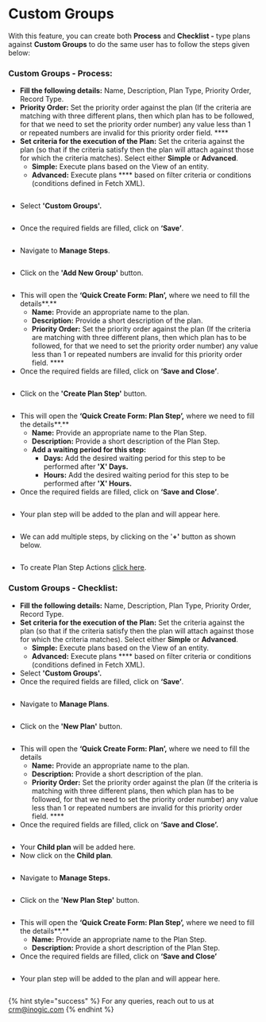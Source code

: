 # Custom Groups

With this feature, you can create both **Process** and **Checklist -** type plans against **Custom Groups** to do the same user has to follow the steps given below:

### **Custom Groups - Process:**

* **Fill the following details:** Name, Description, Plan Type, Priority Order, Record Type.
* **Priority Order:** Set the priority order against the plan (If the criteria are matching with three different plans, then which plan has to be followed, for that we need to set the priority order number) any value less than 1 or repeated numbers are invalid for this priority order field. ****&#x20;
* **Set criteria for the execution of the Plan:** Set the criteria against the plan (so that if the criteria satisfy then the plan will attach against those for which the criteria matches). Select either **Simple** or **Advanced**.
  * **Simple:** Execute plans based on the View of an entity.
  * **Advanced:** Execute plans **** based on filter criteria or conditions (conditions defined in Fetch XML).

<figure><img src="../../../../.gitbook/assets/Custom process new 1.png" alt=""><figcaption></figcaption></figure>

* Select **'Custom Groups'.**

<figure><img src="../../../../.gitbook/assets/Custom process new 1.1.png" alt=""><figcaption></figcaption></figure>

* Once the required fields are filled, click on **‘Save’**.

<figure><img src="../../../../.gitbook/assets/Custom process new save plan.png" alt=""><figcaption></figcaption></figure>

* Navigate to **Manage Steps**.

<figure><img src="../../../../.gitbook/assets/Custom process PLAN STEP_1 (1).png" alt=""><figcaption></figcaption></figure>

* Click on the **'Add New Group'** button.

<figure><img src="../../../../.gitbook/assets/Custom process PLAN STEP_2 (1).png" alt=""><figcaption></figcaption></figure>

* This will open the **‘Quick Create Form: Plan’,** where we need to fill the details**.**
  * **Name:** Provide an appropriate name to the plan.
  * **Description:** Provide a short description of the plan.
  * **Priority Order:** Set the priority order against the plan (If the criteria are matching with three different plans, then which plan has to be followed, for that we need to set the priority order number) any value less than 1 or repeated numbers are invalid for this priority order field. ****&#x20;
* Once the required fields are filled, click on **‘Save and Close’**.

<figure><img src="../../../../.gitbook/assets/Custom process PLAN STEP_3 (1).png" alt=""><figcaption></figcaption></figure>

* Click on the **'Create Plan Step'** button.

<figure><img src="../../../../.gitbook/assets/Custom process PLAN STEP_5 (1).png" alt=""><figcaption></figcaption></figure>

* This will open the **‘Quick Create Form: Plan Step’,** where we need to fill the details**.**
  * **Name:** Provide an appropriate name to the Plan Step.
  * **Description:** Provide a short description of the Plan Step.
  * **Add a waiting period for this step:**
    * **Days:** Add the desired waiting period for this step to be performed after **'X' Days.**
    * **Hours:** Add the desired waiting period for this step to be performed after **'X' Hours.**
* Once the required fields are filled, click on **‘Save and Close’**.

<figure><img src="../../../../.gitbook/assets/Custom process PLAN STEP_6.png" alt=""><figcaption></figcaption></figure>

* Your plan step will be added to the plan and will appear here.

<figure><img src="../../../../.gitbook/assets/Custom process PLAN STEP_7.png" alt=""><figcaption></figcaption></figure>

* &#x20;We can add multiple steps, by clicking on the '**+'** button as shown below.&#x20;

<figure><img src="../../../../.gitbook/assets/Custom process PLAN STEP_8.png" alt=""><figcaption></figcaption></figure>

* To create Plan Step Actions [click here](https://docs.inogic.com/business-process-checklist/configuration/configuration-for-plans-process/plan-step-action).

### **Custom Groups - Checklist:**

* **Fill the following details:** Name, Description, Plan Type, Priority Order, Record Type.
* **Set criteria for the execution of the Plan:** Set the criteria against the plan (so that if the criteria satisfy then the plan will attach against those for which the criteria matches). Select either **Simple** or **Advanced**.
  * **Simple:** Execute plans based on the View of an entity.
  * **Advanced:** Execute plans **** based on filter criteria or conditions (conditions defined in Fetch XML).
* Select **'Custom Groups'.**
* Once the required fields are filled, click on **‘Save’**.

<figure><img src="../../../../.gitbook/assets/Custom checklist plan 1 new (1) (1).png" alt=""><figcaption></figcaption></figure>

* Navigate to **Manage Plans**.

<figure><img src="../../../../.gitbook/assets/navigate to manage plans.png" alt=""><figcaption></figcaption></figure>

* Click on the **'New Plan'** button.

<figure><img src="../../../../.gitbook/assets/new plan.png" alt=""><figcaption></figcaption></figure>

* This will open the **‘Quick Create Form: Plan’,** where we need to fill the details
  * **Name:** Provide an appropriate name to the plan.
  * **Description:** Provide a short description of the plan.
  * **Priority Order:** Set the priority order against the plan (If the criteria is matching with three different plans, then which plan has to be followed, for that we need to set the priority order number) any value less than 1 or repeated numbers are invalid for this priority order field. ****&#x20;
* Once the required fields are filled, click on **‘Save and Close’.**

<figure><img src="../../../../.gitbook/assets/child plan quick create form.png" alt=""><figcaption></figcaption></figure>

* Your **Child plan** will be added here.
* Now click on the **Child plan**.

<figure><img src="../../../../.gitbook/assets/custom checklist plan step new 1 (1).png" alt=""><figcaption></figcaption></figure>

* Navigate to **Manage Steps.**

<figure><img src="../../../../.gitbook/assets/custom checklist plan step new 2.png" alt=""><figcaption></figcaption></figure>

* Click on the **'New Plan Step'** button.

<figure><img src="../../../../.gitbook/assets/custom checklist plan step new 4.png" alt=""><figcaption></figcaption></figure>

* This will open the **‘Quick Create Form: Plan Step’,** where we need to fill the details**.**
  * **Name:** Provide an appropriate name to the Plan Step.
  * **Description:** Provide a short description of the Plan Step.
* Once the required fields are filled, click on **‘Save and Close’**

<figure><img src="../../../../.gitbook/assets/custom checklist plan step new 5.png" alt=""><figcaption></figcaption></figure>

* Your plan step will be added to the plan and will appear here.

<figure><img src="../../../../.gitbook/assets/custom checklist plan step new 6.png" alt=""><figcaption></figcaption></figure>

{% hint style="success" %}
For any queries, reach out to us at [crm@inogic.com](mailto:crm@inogic.com)
{% endhint %}
